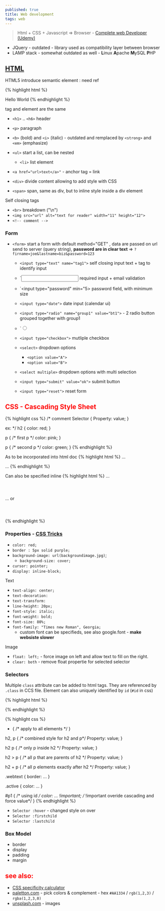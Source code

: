 ```yaml
---
published: true
title: Web development
tags: web
---
```

> Html + CSS + Javascript => Browser - [Complete web Developer (Udemy)]()

- JQuery - outdated - library used as compatibility layer between browser
- LAMP stack - somewhat outdated as well - **L**inux **A**pache **M**ySQL **P**HP

## [HTML](https://www.w3schools.com/tags/default.asp)

HTML5 introduce semantic element : need ref

{% highlight html %}
<!DOCTYPE html>
<html>
  <head>
      <title>website</title>
  </head>
  <body>
    Hello World
  </body>
</html>
{% endhighlight %}

tag and element are the same

- `<h1>` .. `<h6>` header
- `<p>` paragraph
- `<b>` (bold) and `<i>` (italic) - outdated and remplaced by `<strong>` and `<em>` (emphasize)
- `<ul>` start a list, can be nested
	- `<li>` list element
    
- `<a href="url>text</a>"` - anchor tag = link

- `<div>` divide content allowing to add style with CSS
- `<span>` span, same as div, but to inline style inside a div element
    
Self closing tags
- `<br>` breakdown ("\n")
- `<img src="url" alt="text for reader" width="11" height="12">`
- `<!-- comment -->`

### Form
- `<form>` start a form with default method="GET" , data are passed on url send to server (query string), **password are in clear text** => `?firname=joe&lastname=biz&password=123`
	- `<input type="text" name="tag1">` self closing input text + tag to identify input
	- `<input type="email" required> required input + email validation
	- `<input type="password" min="5> password field, with minimum size
	- `<input type="date">` date input (calendar ui)
	- `<input type="radio" name="group1" value="bt1">`	- 2 radio button grouped together with group1
	- `<input type="radio" name="group1" value="bt2">
    - `<input type="checkbox">` mutliple checkbox
	- `<select>` dropdown options
  		- `<option value="A">`
  		- `<option value="B">`
	- `<select multiple>` dropdown options with multi selection
    
    - `<input type="submit" value="ok">` submit button
    - `<input type="reset">` reset form
    
## CSS - **C**ascading **S**tyle **S**heet

{% highlight css %}
/* comment 
Selector {
	Property: value;
}

ex: */
h2 {
	color: red;
}

p { /* first p */
	color: pink;
}

p { /* second p */
	color: green;
}
{% endhighlight %}

As to be incorporated into html doc
{% highlight html %}
...
<head>
  <link rel="stylesheet" type="text/css" href="url://style.css">
  <link rel="stylesheet" type="text/css" href="style2.css"> <!-- css style be combined-->
</head>
...
{% endhighlight %}

Can also be specified inline
{% highlight html %}
...
<header style="color: red">
</header>
... or
<header>
  <style>
    h2 {
		color: red;
    }
  </style>
</header>
{% endhighlight %}

### Properties - [CSS Tricks](https://css-tricks.com/almanac)
- `color: red;`
- `border : 5px solid purple;`
- `background-image: url(backgroundimage.jpg)`;
	- `background-size: cover;`
- `cursor: pointer;`
- `display: inline-block;`

Text
- `text-align: center;`
- `text-decoration:`
- `text-transform:`
- `line-height: 20px;`
- `font-style: italic;`
- `font-weight: bold;`
- `font-size: 80%;`
- `font-family: "Times new Roman", Georgia;`
	- custom font can be specifieds, see also google.font - **make websiste slower**

Image
- `float: left;` - force image on left and allow text to fill on the right.
- `clear: both`  - remove float propertie for selected selector

### Selectors

Multiple `class` attribute can be added to html tags. They are referenced by `.class` in CCS file.
Element can also uniquely identified by `id` (`#id` in css)

{% highlight html %}
<p class="webtext active">
<p id="p1">
{% endhighlight %}

{% highlight css %}
* { /* apply to all elements */
}

h2, p { /* combined style for h2 and p*/
	Property: value;
}
  
h2 p { /* only p inside h2 */
	Property: value;
}
  
h2 > p { /* all p that are parents of h2 */
	Property: value;
}
  
h2 + p { /* all p elements exactly after h2 */
	Property: value;
}
  
.webtext {
  border: ...
}
  
.active {
  color: ...
}

#p1 { /* using id */
  color: ... !important; /* !important overide cascading and force value*/
}
{% endhighlight %}

- `Selector :hover` - changed style on over
- `Selector :firstchild` 
- `Selector :lastchild`

### Box Model
- border
- display
- padding
- margin


## see also:
- [CSS specificity calculator](https://specificity.keegan.st)
- [paletton.com]() - pick colors & complement - hex `#AA1334` / `rgb(1,2,3)` / `rgba(1,2,3,0)`
- [unsplash.com]() - images